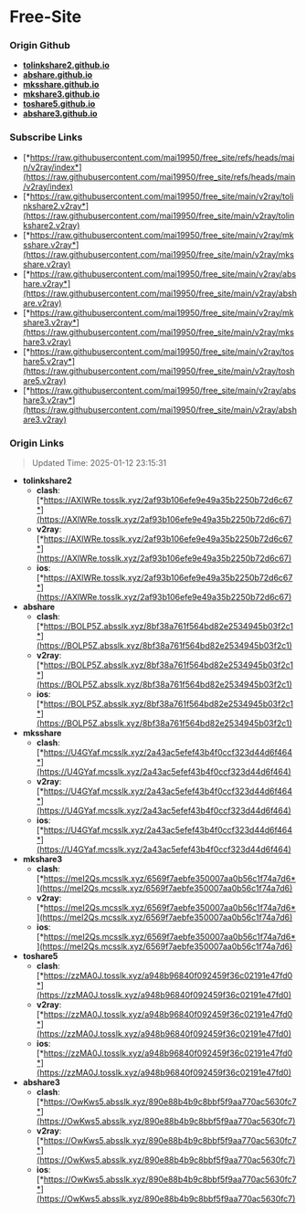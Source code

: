 # Free-Site

### Origin Github

- [**tolinkshare2.github.io**](https://github.com/tolinkshare2/tolinkshare2.github.io)
- [**abshare.github.io**](https://github.com/abshare/abshare.github.io)
- [**mksshare.github.io**](https://github.com/mksshare/mksshare.github.io)
- [**mkshare3.github.io**](https://github.com/mkshare3/mkshare3.github.io)
- [**toshare5.github.io**](https://github.com/toshare5/toshare5.github.io)
- [**abshare3.github.io**](https://github.com/abshare3/abshare3.github.io)

### Subscribe Links

- [*https://raw.githubusercontent.com/mai19950/free_site/refs/heads/main/v2ray/index*](https://raw.githubusercontent.com/mai19950/free_site/refs/heads/main/v2ray/index)
- [*https://raw.githubusercontent.com/mai19950/free_site/main/v2ray/tolinkshare2.v2ray*](https://raw.githubusercontent.com/mai19950/free_site/main/v2ray/tolinkshare2.v2ray)
- [*https://raw.githubusercontent.com/mai19950/free_site/main/v2ray/mksshare.v2ray*](https://raw.githubusercontent.com/mai19950/free_site/main/v2ray/mksshare.v2ray)
- [*https://raw.githubusercontent.com/mai19950/free_site/main/v2ray/abshare.v2ray*](https://raw.githubusercontent.com/mai19950/free_site/main/v2ray/abshare.v2ray)
- [*https://raw.githubusercontent.com/mai19950/free_site/main/v2ray/mkshare3.v2ray*](https://raw.githubusercontent.com/mai19950/free_site/main/v2ray/mkshare3.v2ray)
- [*https://raw.githubusercontent.com/mai19950/free_site/main/v2ray/toshare5.v2ray*](https://raw.githubusercontent.com/mai19950/free_site/main/v2ray/toshare5.v2ray)
- [*https://raw.githubusercontent.com/mai19950/free_site/main/v2ray/abshare3.v2ray*](https://raw.githubusercontent.com/mai19950/free_site/main/v2ray/abshare3.v2ray)

### Origin Links

> Updated Time: 2025-01-12 23:15:31

- **tolinkshare2**
  - **clash**: [*https://AXlWRe.tosslk.xyz/2af93b106efe9e49a35b2250b72d6c67*](https://AXlWRe.tosslk.xyz/2af93b106efe9e49a35b2250b72d6c67)
  - **v2ray**: [*https://AXlWRe.tosslk.xyz/2af93b106efe9e49a35b2250b72d6c67*](https://AXlWRe.tosslk.xyz/2af93b106efe9e49a35b2250b72d6c67)
  - **ios**: [*https://AXlWRe.tosslk.xyz/2af93b106efe9e49a35b2250b72d6c67*](https://AXlWRe.tosslk.xyz/2af93b106efe9e49a35b2250b72d6c67)
- **abshare**
  - **clash**: [*https://BOLP5Z.absslk.xyz/8bf38a761f564bd82e2534945b03f2c1*](https://BOLP5Z.absslk.xyz/8bf38a761f564bd82e2534945b03f2c1)
  - **v2ray**: [*https://BOLP5Z.absslk.xyz/8bf38a761f564bd82e2534945b03f2c1*](https://BOLP5Z.absslk.xyz/8bf38a761f564bd82e2534945b03f2c1)
  - **ios**: [*https://BOLP5Z.absslk.xyz/8bf38a761f564bd82e2534945b03f2c1*](https://BOLP5Z.absslk.xyz/8bf38a761f564bd82e2534945b03f2c1)
- **mksshare**
  - **clash**: [*https://U4GYaf.mcsslk.xyz/2a43ac5efef43b4f0ccf323d44d6f464*](https://U4GYaf.mcsslk.xyz/2a43ac5efef43b4f0ccf323d44d6f464)
  - **v2ray**: [*https://U4GYaf.mcsslk.xyz/2a43ac5efef43b4f0ccf323d44d6f464*](https://U4GYaf.mcsslk.xyz/2a43ac5efef43b4f0ccf323d44d6f464)
  - **ios**: [*https://U4GYaf.mcsslk.xyz/2a43ac5efef43b4f0ccf323d44d6f464*](https://U4GYaf.mcsslk.xyz/2a43ac5efef43b4f0ccf323d44d6f464)
- **mkshare3**
  - **clash**: [*https://meI2Qs.mcsslk.xyz/6569f7aebfe350007aa0b56c1f74a7d6*](https://meI2Qs.mcsslk.xyz/6569f7aebfe350007aa0b56c1f74a7d6)
  - **v2ray**: [*https://meI2Qs.mcsslk.xyz/6569f7aebfe350007aa0b56c1f74a7d6*](https://meI2Qs.mcsslk.xyz/6569f7aebfe350007aa0b56c1f74a7d6)
  - **ios**: [*https://meI2Qs.mcsslk.xyz/6569f7aebfe350007aa0b56c1f74a7d6*](https://meI2Qs.mcsslk.xyz/6569f7aebfe350007aa0b56c1f74a7d6)
- **toshare5**
  - **clash**: [*https://zzMA0J.tosslk.xyz/a948b96840f092459f36c02191e47fd0*](https://zzMA0J.tosslk.xyz/a948b96840f092459f36c02191e47fd0)
  - **v2ray**: [*https://zzMA0J.tosslk.xyz/a948b96840f092459f36c02191e47fd0*](https://zzMA0J.tosslk.xyz/a948b96840f092459f36c02191e47fd0)
  - **ios**: [*https://zzMA0J.tosslk.xyz/a948b96840f092459f36c02191e47fd0*](https://zzMA0J.tosslk.xyz/a948b96840f092459f36c02191e47fd0)
- **abshare3**
  - **clash**: [*https://OwKws5.absslk.xyz/890e88b4b9c8bbf5f9aa770ac5630fc7*](https://OwKws5.absslk.xyz/890e88b4b9c8bbf5f9aa770ac5630fc7)
  - **v2ray**: [*https://OwKws5.absslk.xyz/890e88b4b9c8bbf5f9aa770ac5630fc7*](https://OwKws5.absslk.xyz/890e88b4b9c8bbf5f9aa770ac5630fc7)
  - **ios**: [*https://OwKws5.absslk.xyz/890e88b4b9c8bbf5f9aa770ac5630fc7*](https://OwKws5.absslk.xyz/890e88b4b9c8bbf5f9aa770ac5630fc7)

